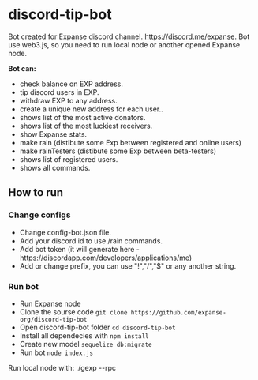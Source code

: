 
# discord-tip-bot

Bot created for Expanse discord channel. <https://discord.me/expanse>.
Bot use web3.js, so you need to run local node or another opened Expanse node.

**Bot can:**
* check balance on EXP address. 
* tip discord users in EXP.
* withdraw EXP to any address.
* create a unique new address for each user..
* shows list of the most active donators.
* shows list of the most luckiest receivers.
* show Expanse stats.
* make rain (distibute some Exp between registered and online users)
* make rainTesters (distibute some Exp between beta-testers)
* shows list of registered users.
* shows all commands.


## How to run
### Change configs
* Change config-bot.json file. 
* Add your discord id to use /rain commands.
* Add bot token (it will generate here - <https://discordapp.com/developers/applications/me>)
* Add or change prefix, you can use "!","/","$" or any another string.
### Run bot
* Run Expanse node
* Clone the sourse code `git clone https://github.com/expanse-org/discord-tip-bot`
* Open discord-tip-bot folder `cd discord-tip-bot`
* Install all dependecies with `npm install`
* Create new model `sequelize db:migrate`
* Run bot `node index.js`

Run local node with:
	./gexp --rpc 
